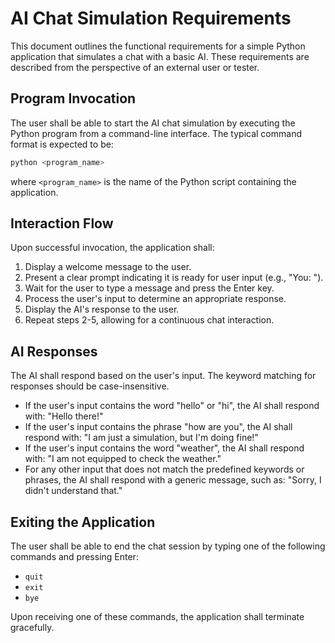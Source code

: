 # AI Chat Simulation Requirements

This document outlines the functional requirements for a simple Python application that simulates a chat with a basic AI. These requirements are described from the perspective of an external user or tester.

## Program Invocation

The user shall be able to start the AI chat simulation by executing the Python program from a command-line interface. The typical command format is expected to be:

```bash
python <program_name>
```

where `<program_name>` is the name of the Python script containing the application.

## Interaction Flow

Upon successful invocation, the application shall:

1.  Display a welcome message to the user.
2.  Present a clear prompt indicating it is ready for user input (e.g., "You: ").
3.  Wait for the user to type a message and press the Enter key.
4.  Process the user's input to determine an appropriate response.
5.  Display the AI's response to the user.
6.  Repeat steps 2-5, allowing for a continuous chat interaction.

## AI Responses

The AI shall respond based on the user's input. The keyword matching for responses should be case-insensitive.

-   If the user's input contains the word "hello" or "hi", the AI shall respond with: "Hello there!"
-   If the user's input contains the phrase "how are you", the AI shall respond with: "I am just a simulation, but I'm doing fine!"
-   If the user's input contains the word "weather", the AI shall respond with: "I am not equipped to check the weather."
-   For any other input that does not match the predefined keywords or phrases, the AI shall respond with a generic message, such as: "Sorry, I didn't understand that."

## Exiting the Application

The user shall be able to end the chat session by typing one of the following commands and pressing Enter:

-   `quit`
-   `exit`
-   `bye`

Upon receiving one of these commands, the application shall terminate gracefully.